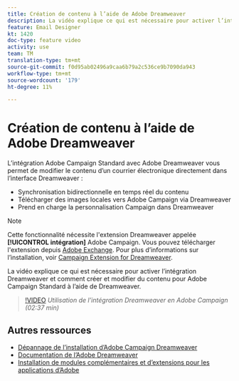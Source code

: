 ```yaml
---
title: Création de contenu à l’aide de Adobe Dreamweaver
description: La vidéo explique ce qui est nécessaire pour activer l’intégration Dreamweaver et comment créer et modifier du contenu pour Adobe Campaign Standard à l’aide de Dreamweaver.
feature: Email Designer
kt: 1420
doc-type: feature video
activity: use
team: TM
translation-type: tm+mt
source-git-commit: f0d95ab02496a9caa6b79a2c536ce9b7090da943
workflow-type: tm+mt
source-wordcount: '179'
ht-degree: 11%

---
```



# Création de contenu à l’aide de Adobe Dreamweaver

L’intégration Adobe Campaign Standard avec Adobe Dreamweaver vous permet de modifier le contenu d’un courrier électronique directement dans l’interface Dreamweaver :

* Synchronisation bidirectionnelle en temps réel du contenu
* Télécharger des images locales vers Adobe Campaign via Dreamweaver
* Prend en charge la personnalisation Campaign dans Dreamweaver

>[!NOTE]
>
>Cette fonctionnalité nécessite l&#39;extension Dreamweaver appelée **[!UICONTROL intégration]** Adobe Campaign. Vous pouvez télécharger l&#39;extension depuis [Adobe Exchange](https://exchange.adobe.com/creativecloud.html#search). Pour plus d’informations sur l’installation, voir [Campaign Extension for Dreamweaver](https://helpx.adobe.com/fr/dreamweaver/using/working-with-dreamweaver-and-campaign.html).

La vidéo explique ce qui est nécessaire pour activer l’intégration Dreamweaver et comment créer et modifier du contenu pour Adobe Campaign Standard à l’aide de Dreamweaver.

>[!VIDEO](https://video.tv.adobe.com/v/23121?quality=12)
*Utilisation de l’intégration Dreamweaver en Adobe Campaign (02:37 min)*

## Autres ressources

* [Dépannage de l’installation d’Adobe Campaign Dreamweaver](https://helpx.adobe.com/dreamweaver/kb/dreamweaver-campaign-integration-issue.html)
* [Documentation de l’Adobe Dreamweaver](https://helpx.adobe.com/fr/dreamweaver/using/working-with-dreamweaver-and-campaign.html)
* [Installation de modules complémentaires et d’extensions pour les applications d’Adobe](https://helpx.adobe.com/creative-cloud/kb/installingextensionsandaddons.html)
